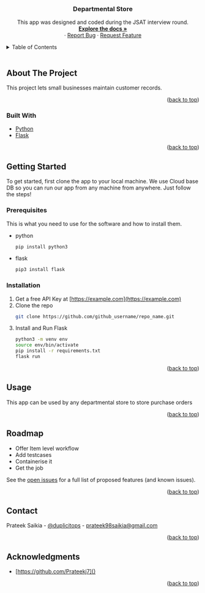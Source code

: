 <div id="top"></div>





<!-- PROJECT LOGO -->
<br />
<div align="center">

<h3 align="center">Departmental Store</h3>

  <p align="center">
    This app was designed and coded during the JSAT interview round.
    <br />
    <a href="https://github.com/Prateekj7/JSAT"><strong>Explore the docs »</strong></a>
    <br />
    ·
    <a href="https://github.com/Prateekj7/JSAT/issues">Report Bug</a>
    ·
    <a href="https://github.com/Prateekj7/JSAT/issues">Request Feature</a>
  </p>
</div>



<!-- TABLE OF CONTENTS -->
<details>
  <summary>Table of Contents</summary>
  <ol>
    <li>
      <a href="#about-the-project">About The Project</a>
      <ul>
        <li><a href="#built-with">Built With</a></li>
      </ul>
    </li>
    <li>
      <a href="#getting-started">Getting Started</a>
      <ul>
        <li><a href="#prerequisites">Prerequisites</a></li>
        <li><a href="#installation">Installation</a></li>
      </ul>
    </li>
    <li><a href="#usage">Usage</a></li>
    <li><a href="#contributors">Contributing</a></li>
    <li><a href="#contact">Contact</a></li>
    <li><a href="#acknowledgments">Acknowledgments</a></li>
  </ol>
</details>


<br>

<!-- ABOUT THE PROJECT -->
## About The Project


This project lets small businesses maintain customer records.

<p align="right">(<a href="#top">back to top</a>)</p>



### Built With

* [Python](https://www.python.org/)
* [Flask](https://flask.palletsprojects.com/en/2.0.x/)

<p align="right">(<a href="#top">back to top</a>)</p>



<!-- GETTING STARTED -->
## Getting Started

To get started, first clone the app to your local machine. We use Cloud base DB so you can run our app from any machine from anywhere. Just follow the steps!

### Prerequisites

This is what you need to use for the software and how to install them.
* python
  ```sh
  pip install python3
  ```
* flask
  ```sh
  pip3 install flask
  ```


### Installation

1. Get a free API Key at [https://example.com](https://example.com)
2. Clone the repo
   ```sh
   git clone https://github.com/github_username/repo_name.git
   ```
3. Install and Run Flask
    ```sh
    python3 -m venv env
    source env/bin/activate
    pip install -r requirements.txt
    flask run
    ```


<p align="right">(<a href="#top">back to top</a>)</p>



<!-- USAGE EXAMPLES -->
## Usage

This app can be used by any departmental store to store purchase orders
<p align="right">(<a href="#top">back to top</a>)</p>



<!-- ROADMAP -->
## Roadmap

-  Offer Item level workflow
-  Add testcases
-  Containerise it
-  Get the job

See the [open issues](https://github.com/vg18gupta/issues) for a full list of proposed features (and known issues).

<p align="right">(<a href="#top">back to top</a>)</p>






<!-- CONTACT -->
## Contact

Prateek Saikia - [@duplicitops](https://twitter.com/duplicitops) - prateek98saikia@gmail.com


<p align="right">(<a href="#top">back to top</a>)</p>



<!-- ACKNOWLEDGMENTS -->
## Acknowledgments

* [https://github.com/Prateekj7]()


<p align="right">(<a href="#top">back to top</a>)</p>




